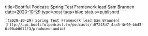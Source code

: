 
title=Bootiful Podcast: Spring Test Framework lead Sam Brannen
date=2020-10-29
type=post
tags=blog
status=published
~~~~~~
[(2020-10-29) Spring Test Framework lead Sam Brannen](http://api.bootifulpodcast.fm/podcasts/a07248d7-4aa3-4e90-bb45-0c90ab8671f3/produced-audio) 
            